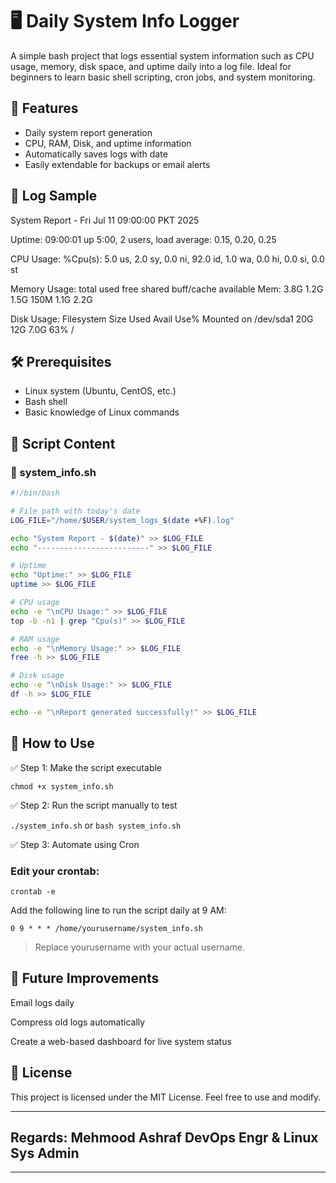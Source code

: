 

# 🖥 Daily System Info Logger

A simple bash project that logs essential system information such as CPU usage, memory, disk space, and uptime daily into a log file. Ideal for beginners to learn basic shell scripting, cron jobs, and system monitoring.

## 🚀 Features
- Daily system report generation
- CPU, RAM, Disk, and uptime information
- Automatically saves logs with date
- Easily extendable for backups or email alerts

## 📁 Log Sample

System Report - Fri Jul 11 09:00:00 PKT 2025

Uptime: 09:00:01 up 5:00,  2 users,  load average: 0.15, 0.20, 0.25

CPU Usage: %Cpu(s):  5.0 us,  2.0 sy,  0.0 ni, 92.0 id,  1.0 wa,  0.0 hi,  0.0 si,  0.0 st

Memory Usage: total        used        free      shared  buff/cache   available Mem:           3.8G        1.2G        1.5G        150M        1.1G        2.2G

Disk Usage: Filesystem      Size  Used Avail Use% Mounted on /dev/sda1        20G   12G  7.0G  63% /

## 🛠 Prerequisites
- Linux system (Ubuntu, CentOS, etc.)
- Bash shell
- Basic knowledge of Linux commands

## 🧾 Script Content

### 🔹 system_info.sh
```bash
#!/bin/bash

# File path with today's date
LOG_FILE="/home/$USER/system_logs_$(date +%F).log"

echo "System Report - $(date)" >> $LOG_FILE
echo "-------------------------" >> $LOG_FILE

# Uptime
echo "Uptime:" >> $LOG_FILE
uptime >> $LOG_FILE

# CPU usage
echo -e "\nCPU Usage:" >> $LOG_FILE
top -b -n1 | grep "Cpu(s)" >> $LOG_FILE

# RAM usage
echo -e "\nMemory Usage:" >> $LOG_FILE
free -h >> $LOG_FILE

# Disk usage
echo -e "\nDisk Usage:" >> $LOG_FILE
df -h >> $LOG_FILE

echo -e "\nReport generated successfully!" >> $LOG_FILE
```
## 🧪 How to Use

✅ Step 1: Make the script executable

``chmod +x system_info.sh``

✅ Step 2: Run the script manually to test

``./system_info.sh`` or ``bash system_info.sh``

✅ Step 3: Automate using Cron

### Edit your crontab:

```crontab -e```

Add the following line to run the script daily at 9 AM:

``0 9 * * * /home/yourusername/system_info.sh``

> Replace yourusername with your actual username.



## 🌟 Future Improvements

Email logs daily

Compress old logs automatically

Create a web-based dashboard for live system status


## 📄 License

This project is licensed under the MIT License. Feel free to use and modify.


--- 
Regards: Mehmood Ashraf DevOps Engr & Linux Sys Admin
---
---